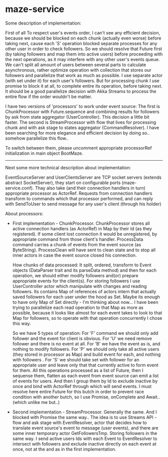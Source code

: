 # maze-service

Some description of implementation:

First of all
To respect user's events order, I can't see any efficient decision,
 because we should be blocked on each chunk (actually even worse) before taking next,
 cause each 'S' operation blocked separate processes for any other user in order to check followers.
So we should resolve that Future first (by taking followers and map them into active users) 
 before proceeding with the next operations, as it may interfere with any other user's events queue.
We can't split all amount of users between several parts to calculate asynchronous, 
 rather optimize operation with collection that stores our followers and parallelize that work as much as possible.
I use separate actor (with set under it) for each user's followers.
But for processing chunk I use promise to block it at all, to complete entire its operation, before taking next.
It should be a good parallelize decision with Akka Streams to process the entire flow if the order wouldn't be matter.

I have two versions of 'processors' to work under event source:
The first is ChunkProcessor with Future.sequence and combining results for followers by ask from state aggregator (UserController).
This decision a little bit faster.
The second is StreamProcessor with flow that lives for processing chunk and with ask stage to states aggregator (CommandResolver).
I have been searching for more elegance and efficient decision by doing so.. somehow parallelize this flow..

To switch between them, please uncomment appropriate processorRef initialization in main object BootMaze.

---

Next some more technical description about implementation:

EventSourceServer and UserClientsServer are TCP socket servers (extends abstract SocketServer),
 they start on configurable ports (maze-service.conf).
Thay also take (and their connection handlers in turn) appropriate processor as ActorRef.
Requests from connection handlers transform to commands which that processor performed,
 and can reply with SendToUser to send message for any user's client (through his holder)
 
About processors:

* First implementation - ChunkProcessor.
  ChunkProcessor stores all active connection handlers (as ActorRef) in Map by their Id (as they registered).
  If some client lost connection it would be unregistered, by appropriate command from those client's handler.
  ProcessData command carries a chunk of events from the event source (as ByteString).
  ProcessClean will have sent to clean state and to stop all inner actors in case the event source closed his connection.
  
  How chunks of data processed:
  It split, ordered, transform to Event objects (DataParser trait and its parseData method) 
   and then for each operation, we should either modify followers and(or) prepare appropriate events for the client(s).
  For storing followers I use UserController actor which manipulate with changes and reading followers.
  Its contains Map of references of actors intern that actually saved followers for each user under the hood as Set.
  Maybe its enough to have only Map of Set directly - I'm thinking about now...
  I have been trying to parallelize each read operation to that Map as more as possible, 
   because it looks like almost for each event takes to look to that Map for followers,
   so to operate with that operation concurrently I chose this way.
   
  So we have 5 types of operation:
  For 'F' command  we should only add follower and the event for client is obvious.
  For 'U' we need remove follower and there is no event at all.
  For 'B' we have the event as is, and nothing to modify followers.
  For 'P' we should only take all active users (they stored in processor as Map) and build event for each, and nothing with followers .
  For 'S' we should take set with follower for an appropriate user and leave only that that currently active to form event for them.
  All this operations processed as a list of Future, then I sequense them, 
   flatten as each event from event source can emit a list of events for users.
  And then I group them by Id to exclude inactive by once and bind with ActorRef through which will send events.
  I must resolve here entire Future for this butch in order to prevent race condition with another butch, 
   so I use Promise, onComplete and Await.. (which unlike me but..)

* Second implementation - StreamProcessor.
  Generally the same. And I blocked with Promise the same way..
  The idea is to use Streams API - flow and ask stage with EventResolver, 
   actor that decides how to translate event source's event to message (user events), 
   and there are some inner temporary actor GetFollowersTmp.
  Storing followers in the same way.
  I send active users Ids with each Event to EventResolver to intersect with followers 
   and exclude inactive directly on each event at once, not at the and as in the first implementation.


